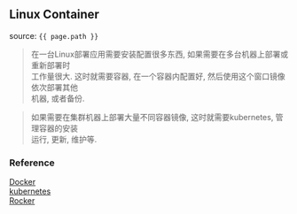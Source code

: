 ## Linux Container
source: `{{ page.path }}`

>  在一台Linux部署应用需要安装配置很多东西, 如果需要在多台机器上部署或重新部署时  
>工作量很大. 这时就需要容器, 在一个容器内配置好, 然后使用这个窗口镜像依次部署其他  
>机器, 或者备份.

>  如果需要在集群机器上部署大量不同容器镜像, 这时就需要kubernetes, 管理容器的安装  
>运行, 更新, 维护等.


### Reference
[Docker](https://www.docker.com/)  
[kubernetes](https://kubernetes.io/)  
[Rocker](https://rocket.rs/)  
